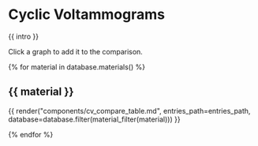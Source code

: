 # Cyclic Voltammograms
{{ intro }}
<div id="vis"></div>
Click a graph to add it to the comparison.

{% for material in database.materials() %}

## {{ material }}


{{ render("components/cv_compare_table.md", entries_path=entries_path, database=database.filter(material_filter(material))) }}

{% endfor %}

<script src="https://cdn.plot.ly/plotly-2.12.1.min.js"></script>
<script src="https://d3js.org/d3.v7.js"></script>

<script>

var traces = [];

var layout = {

  xaxis: {
    title: {
      text: '<i>E</i> [V]',
      font: {
        family: 'Courier New, monospace',
        size: 18,
      }
    },
  },

  yaxis: {
    title: {
      text: '<i>j</i> [A m⁻²]',
      font: {
        family: 'Courier New, monospace',
        size: 18,
      }
    }
  },
  legend: {
    yanchor: "top",
    y: -0.3,
    xanchor: "left",
    x: 0.01
  }
};

Plotly.newPlot('vis', traces, layout);

async function updatePlot(names) {
  Promise.all(
		names.map(name => {
		const source = name.split("_").slice(0, -2).join("_");
		return d3.csv(["/data/generated/svgdigitizer/", source, "/", name, ".csv"].join(""), convertNumbers)
    .then(processData)
    .then(function(result) {return {x: result[0], y: result[1], name: name, type: 'scatter'}});
		})
	 )
   .then(function(traces) {Plotly.newPlot('vis', traces, layout);});
};

function convertNumbers(row) {
  var r = {};
  for (var k in row) {
    r[k] = +row[k];
    if (isNaN(r[k])) {
      r[k] = row[k];
    }
  }
  return r;
}

function processData(allRows) {
  var x = []; 
  var y = [];
  for (var i=0; i<allRows.length; i++) {
    row = allRows[i];
    x.push( row['E'] );
    y.push( row['j'] );
  }

  return [x, y]
};

// selection mechanism
var selected_cyclic_voltammograms = [];
// callback on selections for all checkboxes
// not ideal since for every selection iterate over all checkboxes
d3.selectAll(".checkbox")
  .on("change", function(d, i) {
    selected_cyclic_voltammograms = [...d3.selectAll("input[class='checkbox']:checked")._groups[0]].map(checkbox => { return checkbox.name});
    updatePlot(selected_cyclic_voltammograms);
  }
);

</script>
